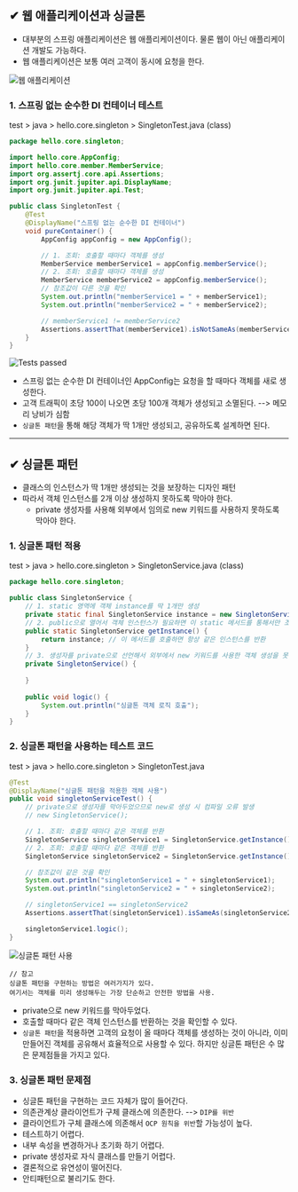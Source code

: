 ## ✔ 웹 애플리케이션과 싱글톤
- 대부분의 스프링 애플리케이션은 웹 애플리케이션이다. 물론 웹이 아닌 애플리케이션 개발도 가능하다.
- 웹 애플리케이션은 보통 여러 고객이 동시에 요청을 한다.

![웹 애플리케이션](https://user-images.githubusercontent.com/54324782/212468157-6cea4003-70d4-45f7-b591-6de65668b982.png)

### 1. 스프링 없는 순수한 DI 컨테이너 테스트
test > java > hello.core.singleton > SingletonTest.java (class)
````java
package hello.core.singleton;

import hello.core.AppConfig;
import hello.core.member.MemberService;
import org.assertj.core.api.Assertions;
import org.junit.jupiter.api.DisplayName;
import org.junit.jupiter.api.Test;

public class SingletonTest {
    @Test
    @DisplayName("스프링 없는 순수한 DI 컨테이너")
    void pureContainer() {
        AppConfig appConfig = new AppConfig();

        // 1. 조회: 호출할 때마다 객체를 생성
        MemberService memberService1 = appConfig.memberService();
        // 2. 조회: 호출할 때마다 객체를 생성
        MemberService memberService2 = appConfig.memberService();
        // 참조값이 다른 것을 확인
        System.out.println("memberService1 = " + memberService1);
        System.out.println("memberService2 = " + memberService2);

        // memberService1 != memberService2
        Assertions.assertThat(memberService1).isNotSameAs(memberService2);
    }
}
````
![Tests passed](https://user-images.githubusercontent.com/54324782/212468579-132417f5-54d0-4116-a7c2-2ee27b06b643.png)

- 스프링 없는 순수한 DI 컨테이너인 AppConfig는 요청을 할 때마다 객체를 새로 생성한다.
- 고객 트래픽이 초당 100이 나오면 초당 100개 객체가 생성되고 소멸된다. --> 메모리 낭비가 심함
- `싱글톤 패턴`을 통해 해당 객체가 딱 1개만 생성되고, 공유하도록 설계하면 된다.


- - -
## ✔ 싱글톤 패턴
- 클래스의 인스턴스가 딱 1개만 생성되는 것을 보장하는 디자인 패턴
- 따라서 객체 인스턴스를 2개 이상 생성하지 못하도록 막아야 한다.
    - private 생성자를 사용해 외부에서 임의로 new 키워드를 사용하지 못하도록 막아야 한다.

### 1. 싱글톤 패턴 적용
test > java > hello.core.singleton > SingletonService.java (class)
````java
package hello.core.singleton;

public class SingletonService {
    // 1. static 영역에 객체 instance를 딱 1개만 생성
    private static final SingletonService instance = new SingletonService();
    // 2. public으로 열어서 객체 인스턴스가 필요하면 이 static 메서드를 통해서만 조회하도록 허용
    public static SingletonService getInstance() {
        return instance; // 이 메서드를 호출하면 항상 같은 인스턴스를 반환
    }
    // 3. 생성자를 private으로 선언해서 외부에서 new 키워드를 사용한 객체 생성을 못하도록 막는다.
    private SingletonService() {
        
    }
    
    public void logic() {
        System.out.println("싱글톤 객체 로직 호출");
    }
}
````

### 2. 싱글톤 패턴을 사용하는 테스트 코드
test > java > hello.core.singleton > SingletonTest.java
````java
@Test
@DisplayName("싱글톤 패턴을 적용한 객체 사용")
public void singletonServiceTest() {
    // private으로 생성자를 막아두었으므로 new로 생성 시 컴파일 오류 발생
    // new SingletonService();

    // 1. 조회: 호출할 때마다 같은 객체를 반환
    SingletonService singletonService1 = SingletonService.getInstance();
    // 2. 조회: 호출할 때마다 같은 객체를 반환
    SingletonService singletonService2 = SingletonService.getInstance();

    // 참조값이 같은 것을 확인
    System.out.println("singletonService1 = " + singletonService1);
    System.out.println("singletonService2 = " + singletonService2);

    // singletonService1 == singletonService2
    Assertions.assertThat(singletonService1).isSameAs(singletonService2);

    singletonService1.logic();
}
````
![싱글톤 패턴 사용](https://user-images.githubusercontent.com/54324782/212469256-a019e67b-f20b-439f-a237-12cfb3c507f4.png)

```
// 참고
싱글톤 패턴을 구현하는 방법은 여러가지가 있다.
여기서는 객체를 미리 생성해두는 가장 단순하고 안전한 방법을 사용.
```
- private으로 new 키워드를 막아두었다.
- 호출할 때마다 같은 객체 인스턴스를 반환하는 것을 확인할 수 있다.
- `싱글톤 패턴`을 적용하면 고객의 요청이 올 때마다 객체를 생성하는 것이 아니라, 이미 만들어진 객체를 공유해서 효율적으로 사용할 수 있다. 하지만 싱글톤 패턴은 수 많은 문제점들을 가지고 있다.

### 3. 싱글톤 패턴 문제점
- 싱글톤 패턴을 구현하는 코드 자체가 많이 들어간다.
- 의존관계상 클라이언트가 구체 클래스에 의존한다. --> `DIP를 위반`
- 클라이언트가 구체 클래스에 의존해서 `OCP 원칙을 위반`할 가능성이 높다.
- 테스트하기 어렵다.
- 내부 속성을 변경하거나 초기화 하기 어렵다.
- private 생성자로 자식 클래스를 만들기 어렵다.
- 결론적으로 유연성이 떨어진다.
- 안티패턴으로 불리기도 한다.

